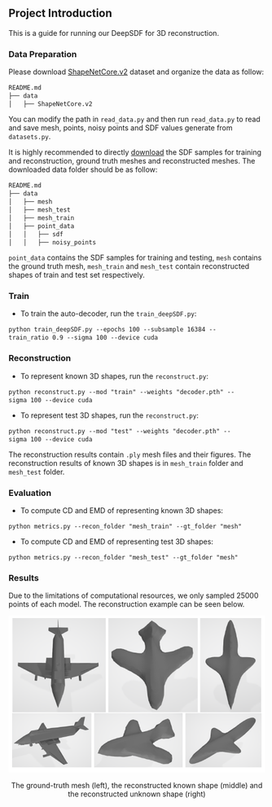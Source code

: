 ## Project Introduction
This is a guide for running our DeepSDF for 3D reconstruction.

### Data Preparation
Please download [ShapeNetCore.v2](https://shapenet.cs.stanford.edu/shapenet/obj-zip/ShapeNetCore.v2.zip) dataset and organize the data as follow:
```
README.md
├── data
│   ├── ShapeNetCore.v2

```
You can modify the path in `read_data.py` and then run `read_data.py` to read and save mesh, points, noisy points and SDF values generate from `datasets.py`.

It is highly recommended to directly [download](https://drive.google.com/drive/folders/1sgPtJmTMt2Nsq6KMG6xxx4S1NiwjZ4e1?usp=sharing) the SDF samples for training and reconstruction, ground truth meshes and reconstructed meshes. The downloaded data folder should be as follow:
```
README.md
├── data
│   ├── mesh
│   ├── mesh_test
│   ├── mesh_train
│   ├── point_data
│   │   ├── sdf
│   │   ├── noisy_points

```
`point_data` contains the SDF samples for training and testing, `mesh` contains the ground truth mesh, `mesh_train` and `mesh_test` contain reconstructed shapes of train and test set respectively.


### Train
* To train the auto-decoder, run the `train_deepSDF.py`:
```
python train_deepSDF.py --epochs 100 --subsample 16384 --train_ratio 0.9 --sigma 100 --device cuda
```


### Reconstruction
* To represent known 3D shapes, run the `reconstruct.py`:
```
python reconstruct.py --mod "train" --weights "decoder.pth" --sigma 100 --device cuda
```

* To represent test 3D shapes, run the `reconstruct.py`:
```
python reconstruct.py --mod "test" --weights "decoder.pth" --sigma 100 --device cuda
```
The reconstruction results contain `.ply` mesh files and their figures. The reconstruction results of known 3D shapes is in `mesh_train` folder and `mesh_test` folder.


### Evaluation
* To compute CD and EMD of representing known 3D shapes:
```
python metrics.py --recon_folder "mesh_train" --gt_folder "mesh"
```

* To compute CD and EMD of representing test 3D shapes:
```
python metrics.py --recon_folder "mesh_test" --gt_folder "mesh"
```

### Results
Due to the limitations of computational resources, we only sampled 25000 points of each model. The reconstruction example can be seen below.
<div align='center'>
<img src='results.png' width=550>

  The ground-truth mesh (left), the reconstructed known shape (middle) and the reconstructed unknown shape (right)
<!-- ![The ground-truth mesh (left), the reconstructed known shape (middle) and the reconstructed unknown shape (right)](results.png) -->
</div>

